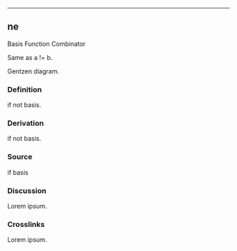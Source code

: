 ------------------------------------------------------------------------

## ne

Basis Function Combinator

Same as a != b.

Gentzen diagram.

### Definition

if not basis.

### Derivation

if not basis.

### Source

if basis

### Discussion

Lorem ipsum.

### Crosslinks

Lorem ipsum.
